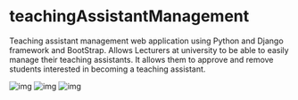 # teachingAssistantManagement
Teaching assistant management web application using Python and Django framework and BootStrap. Allows Lecturers at university to be able to easily manage their teaching assistants. It allows them to approve and remove students interested in becoming a teaching assistant.


![img](https://i.imgur.com/N51ExDK.png)
![img](https://i.imgur.com/aFJlRot.png)
![img](https://i.imgur.com/jV3U39H.png)
